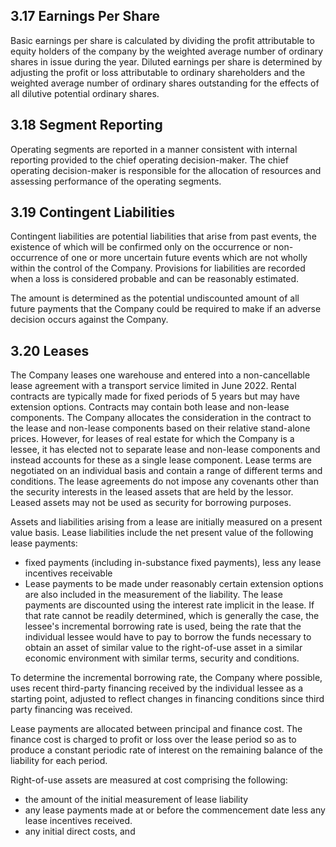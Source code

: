 ## 3.17 Earnings Per Share

Basic earnings per share is calculated by dividing the profit attributable to equity holders of the company by the weighted average number of ordinary shares in issue during the year. Diluted earnings per share is determined by adjusting the profit or loss attributable to ordinary shareholders and the weighted average number of ordinary shares outstanding for the effects of all dilutive potential ordinary shares.

## 3.18 Segment Reporting

Operating segments are reported in a manner consistent with internal reporting provided to the chief operating decision-maker. The chief operating decision-maker is responsible for the allocation of resources and assessing performance of the operating segments.

## 3.19 Contingent Liabilities

Contingent liabilities are potential liabilities that arise from past events, the existence of which will be confirmed only on the occurrence or non-occurrence of one or more uncertain future events which are not wholly within the control of the Company. Provisions for liabilities are recorded when a loss is considered probable and can be reasonably estimated.

The amount is determined as the potential undiscounted amount of all future payments that the Company could be required to make if an adverse decision occurs against the Company.

## 3.20 Leases

The Company leases one warehouse and entered into a non-cancellable lease agreement with a transport service limited in June 2022. Rental contracts are typically made for fixed periods of 5 years but may have extension options. Contracts may contain both lease and non-lease components. The Company allocates the consideration in the contract to the lease and non-lease components based on their relative stand-alone prices. However, for leases of real estate for which the Company is a lessee, it has elected not to separate lease and non-lease components and instead accounts for these as a single lease component. Lease terms are negotiated on an individual basis and contain a range of different terms and conditions. The lease agreements do not impose any covenants other than the security interests in the leased assets that are held by the lessor. Leased assets may not be used as security for borrowing purposes.

Assets and liabilities arising from a lease are initially measured on a present value basis. Lease liabilities include the net present value of the following lease payments:

- fixed payments (including in-substance fixed payments), less any lease incentives receivable
- Lease payments to be made under reasonably certain extension options are also included in the measurement of the liability. The lease payments are discounted using the interest rate implicit in the lease. If that rate cannot be readily determined, which is generally the case, the lessee's incremental borrowing rate is used, being the rate that the individual lessee would have to pay to borrow the funds necessary to obtain an asset of similar value to the right-of-use asset in a similar economic environment with similar terms, security and conditions.

To determine the incremental borrowing rate, the Company where possible, uses recent third-party financing received by the individual lessee as a starting point, adjusted to reflect changes in financing conditions since third party financing was received.

Lease payments are allocated between principal and finance cost. The finance cost is charged to profit or loss over the lease period so as to produce a constant periodic rate of interest on the remaining balance of the liability for each period.

Right-of-use assets are measured at cost comprising the following:

- the amount of the initial measurement of lease liability
- any lease payments made at or before the commencement date less any lease incentives received.
- any initial direct costs, and